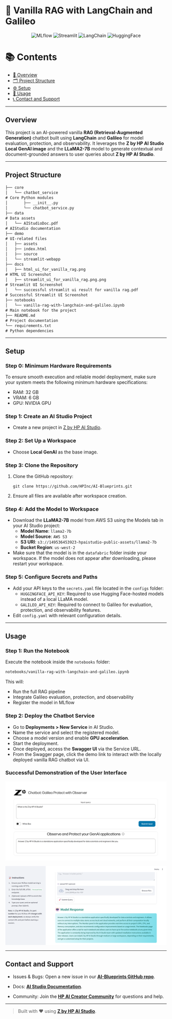 # 🤖 Vanilla RAG with LangChain and Galileo

<div align="center">

![MLflow](https://img.shields.io/badge/MLflow-enabled-blue.svg)
![Streamlit](https://img.shields.io/badge/Streamlit-integrated-ff4b4b.svg?logo=streamlit&logoColor=white)
![LangChain](https://img.shields.io/badge/LangChain-used-lightgreen.svg)
![HuggingFace](https://img.shields.io/badge/Hugging--Face-model-yellow.svg?logo=huggingface&logoColor=black)




</div>

# 📚 Contents

- [🧠 Overview](#overview)
- [🗂 Project Structure](#project-structure)
- [⚙️ Setup](#setup)
- [🚀 Usage](#usage)
- [📞 Contact and Support](#contact-and-support)

---

## Overview

This project is an AI-powered vanilla **RAG (Retrieval-Augmented Generation)** chatbot built using **LangChain** and **Galileo** for model evaluation, protection, and observability. It leverages the **Z by HP AI Studio Local GenAI image** and the **LLaMA2-7B** model to generate contextual and document-grounded answers to user queries about **Z by HP AI Studio**.

---

## Project Structure

```
├── core
│   └── chatbot_service                                                 # Core Python modules      
│       ├── __init__.py
│       └── chatbot_service.py                              
├── data                                                                # Data assets 
│   └── AIStudioDoc.pdf                                                 # AIStudio documentation
├── demo                                                                # UI-related files
│   ├── assets
│   ├── index.html
│   ├── source
│   └── streamlit-webapp
├── docs
│   ├── html_ui_for_vanilla_rag.png                                     # HTML UI Screenshot
│   ├── streamlit_ui_for_vanilla_rag.png.png                            # Streamlit UI Screenshot
│   └── successful streamlit ui result for vanilla rag.pdf              # Successful Streamlit UI Screenshot
├── notebooks
│   └── vanilla-rag-with-langchain-and-galileo.ipynb                    # Main notebook for the project
├── README.md                                                           # Project documentation
└── requirements.txt                                                    # Python dependencies
```

---

## Setup

### Step 0: Minimum Hardware Requirements
To ensure smooth execution and reliable model deployment, make sure your system meets the following minimum hardware specifications:

- RAM: 32 GB 
- VRAM: 6 GB 
- GPU: NVIDIA GPU 

### Step 1: Create an AI Studio Project

- Create a new project in [Z by HP AI Studio](https://zdocs.datascience.hp.com/docs/aistudio/overview).

### Step 2: Set Up a Workspace

- Choose **Local GenAI** as the base image.

### Step 3: Clone the Repository

1. Clone the GitHub repository:  
   ```
   git clone https://github.com/HPInc/AI-Blueprints.git
   ```

2. Ensure all files are available after workspace creation.

### Step 4: Add the Model to Workspace

- Download the **LLaMA2-7B** model from AWS S3 using the Models tab in your AI Studio project:
  - **Model Name**: `llama2-7b`
  - **Model Source**: `AWS S3`
  - **S3 URI**: `s3://149536453923-hpaistudio-public-assets/llama2-7b`
  - **Bucket Region**: `us-west-2`
- Make sure that the model is in the `datafabric` folder inside your workspace. If the model does not appear after downloading, please restart your workspace.
  
### Step 5: Configure Secrets and Paths

- Add your API keys to the `secrets.yaml` file located in the `configs` folder:
  - `HUGGINGFACE_API_KEY`: Required to use Hugging Face-hosted models instead of a local LLaMA model.
  - `GALILEO_API_KEY`: Required to connect to Galileo for evaluation, protection, and observability features.
- Edit `config.yaml` with relevant configuration details.

---

## Usage

### Step 1: Run the Notebook

Execute the notebook inside the `notebooks` folder:

```bash
notebooks/vanilla-rag-with-langchain-and-galileo.ipynb
```

This will:

- Run the full RAG pipeline
- Integrate Galileo evaluation, protection, and observability
- Register the model in MLflow

### Step 2: Deploy the Chatbot Service

- Go to **Deployments > New Service** in AI Studio.
- Name the service and select the registered model.
- Choose a model version and enable **GPU acceleration**.
- Start the deployment.
- Once deployed, access the **Swagger UI** via the Service URL.
- From the Swagger page, click the demo link to interact with the locally deployed vanilla RAG chatbot via UI.

### Successful Demonstration of the User Interface  

![Vanilla RAG HTML UI](docs/html_ui_for_vanilla_rag.png)  

![Vanilla RAG Streamlit UI](docs/streamlit_ui_for_vanilla_rag.png.png)  

---

## Contact and Support

- Issues & Bugs: Open a new issue in our [**AI-Blueprints GitHub repo**](https://github.com/HPInc/AI-Blueprints).

- Docs: [**AI Studio Documentation**](https://zdocs.datascience.hp.com/docs/aistudio/overview).

- Community: Join the [**HP AI Creator Community**](https://community.datascience.hp.com/) for questions and help.


---

> Built with ❤️ using [**Z by HP AI Studio**](https://www.hp.com/us-en/workstations/ai-studio.html).
